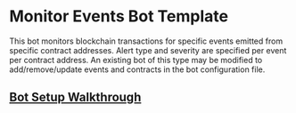 # Monitor Events Bot Template

This bot monitors blockchain transactions for specific events emitted from specific contract addresses. Alert
type and severity are specified per event per contract address. An existing bot of this type may be modified
to add/remove/update events and contracts in the bot configuration file.

## [Bot Setup Walkthrough](SETUP.md)
